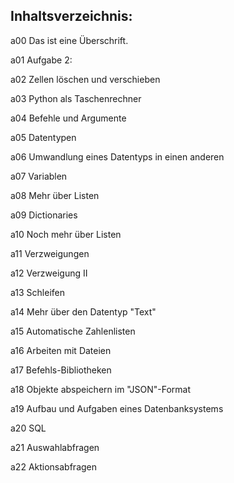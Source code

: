 ## Inhaltsverzeichnis:

a00	Das ist eine Überschrift.

a01	Aufgabe 2:

a02	Zellen löschen und verschieben

a03	Python als Taschenrechner

a04	Befehle und Argumente

a05	Datentypen

a06	Umwandlung eines Datentyps in einen anderen

a07	Variablen

a08	Mehr über Listen

a09	Dictionaries

a10	Noch mehr über Listen

a11	Verzweigungen

a12	Verzweigung II

a13	Schleifen

a14	Mehr über den Datentyp "Text"

a15	Automatische Zahlenlisten

a16	Arbeiten mit Dateien

a17	Befehls-Bibliotheken

a18	Objekte abspeichern im "JSON"-Format

a19	Aufbau und Aufgaben eines Datenbanksystems

a20	SQL

a21	Auswahlabfragen

a22	Aktionsabfragen

